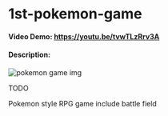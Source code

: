 # 1st-pokemon-game

#### Video Demo:  <https://youtu.be/tvwTLzRrv3A>
#### Description:
![pokemon game img](https//imgur.com/a/paoll2W.png)

  
TODO
  
Pokemon style RPG game include battle field
  
